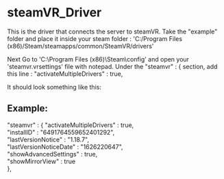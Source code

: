 # steamVR_Driver

This is the driver that connects the server to steamVR.
Take the "example" folder and place it inside your steam folder : 'C:/Program Files (x86)/Steam/steamapps/common/SteamVR/drivers'

Next
Go to 'C:\Program Files (x86)\Steam\config' and open your 'steamvr.vrsettings' file with notepad.
Under the "steamvr" : { section, add this line :
"activateMultipleDrivers" : true,

It should look something like this: 

## Example:
"steamvr" : {
      "activateMultipleDrivers" : true,      
      "installID" : "6491764559652401292",      
      "lastVersionNotice" : "1.18.7",      
      "lastVersionNoticeDate" : "1626220647",      
      "showAdvancedSettings" : true,      
      "showMirrorView" : true      
},
##
